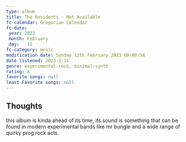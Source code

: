 ```yaml
---
type: album 
title: The Residents - Not Available
fc-calendar: Gregorian Calendar
fc-date: 
 year: 2023
 month: February
 day:   12
fc-category: music
modification date: Sunday 12th February 2023 00:00:54
date listened: 2023-2-11 
genre: experimental-rock, minimal-synth
rating: 8
favorite songs: null
least Favorite songs: null
---
```

## Thoughts

this album is kinda ahead of its time, its sound is something that can be found in modern experimental bands like mr bungle and a wide range of quirky prog rock acts.
